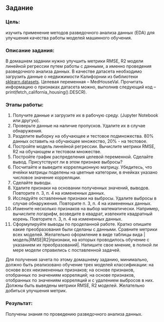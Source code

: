 ## Задание
### Цель: 
изучить применение методов разведочного анализа данных (EDA) для улучшения качества работы моделей машинного обучения.
### Описание задания:
В домашнем задании нужно улучшить метрики RMSE, R2 модели линейной регрессии путем работы с данными, а именно проведения разведочного анализа данных. В качестве датасета необходимо загрузить данные о недвижимости Калифорнии из библиотеки [sklearn.datasets](https://scikit-learn.org/stable/modules/generated/sklearn.datasets.fetch_california_housing.html). Целевая переменная – MedHouseVal. Прочитать информацию о признаках датасета можно, выполнив следующий код – print(fetch_california_housing().DESCR).
### Этапы работы:
1. Получите данные и загрузите их в рабочую среду. (Jupyter Notebook или другую).
2. Проверьте данные на наличие пропусков. Удалите их в случае обнаружения.
3. Разделите выборку на обучающее и тестовое подмножества. 80% данных оставить на обучающее множество, 20% - на тестовое.
4. Постройте модель линейной регрессии. Вычислите метрики RMSE, R2 на обучающем и тестовом множестве.
5. Постройте график распределения целевой переменной. Сделайте вывод. Присутствуют ли в этом признаке выбросы?
6. Посчитайте и выведите корреляционную матрицу. Убедитесь, что ячейки матрицы поделены на цветные категории, в ячейках указано числовое значение корреляции.
7. Сделайте выводы.
8. Удалите признаки на основании полученных значений, выводов.
Повторите п. 3, п. 4 на измененных данных.
9. Исследуйте оставленные признаки на выбросы.
Удалите выбросы в случае обнаружения.
Повторите п. 3, п. 4 на измененных данных.
10. Измените несколько признаков на выбор математически. Например, вычислите логарифм, возведите в квадрат, извлеките квадратный корень.
Повторите п. 3, п. 4 на измененных данных.
11. Сформулируйте выводы по проделанной работе.
Кратко опишите какие преобразования были сделаны с данными.
Сравните метрики всех моделей. Желательно оформление в виде таблицы вида |модель|RMSE|R2|признаки, на которых проводилось обучение с указанием их преобразований|.
Напишите свое мнение, в полной ли мере модели справились с поставленной задачей.

Для получения зачета по этому домашнему заданию, минимально, должно быть реализовано обучение трех моделей классификации: на основе всех неизмененных признаков; на основе признаков, отобранных по значениям корреляций; на основе признаков, отобранных по значениям корреляций и с удалением выбросов в них. Должны быть выведены метрики RMSE, R2 моделей. Желательно добиться улучшения метрик.

### Результат:
Получены знания по проведению разведочного анализа данных.